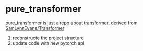 # pure_transformer

pure_transformer is just a repo about transformer, derived from [SamLynnEvans/Transformer](https://github.com/SamLynnEvans/Transformer)

1. reconstructe the project structure
2. update code with new pytorch api